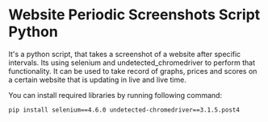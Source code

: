 # Website Periodic Screenshots Script Python
It's a python script, that takes a screenshot of a website after specific intervals. Its using selenium and undetected_chromedriver to perform that functionality.
It can be used to take record of graphs, prices and scores on a certain website that is updating in live and live time.

You can install required libraries by running following command:
```
pip install selenium==4.6.0 undetected-chromedriver==3.1.5.post4
```

